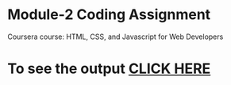# Module-2 Coding Assignment

Coursera course: HTML, CSS, and Javascript for Web Developers

# To see the output [CLICK HERE](https://github.com/vinipatil/HTML-CSS-and-JavaScript-for-Web-Developers/blob/main/Assignments/mod2/index.html)
